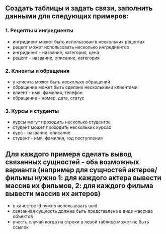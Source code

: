 ## Создать таблицы и задать связи, заполнить данными для следующих примеров:

### 1. Рецепты и ингредиенты
- ингридиент может быть использован в нескольких рецептах
- рецепт может использовать несколько ингредиентов
- ингридиент - название, категория, цена
- рецепт - название, описание, категория

### 2. Клиенты и обращения
- у клиента может быть несколько обращений
- обращение может быть сделано несколькими клиентами
- клиент - имя, фамилия, телефон
- обращение - номер, дата, статус

### 3. Курсы и студенты
- курсы могут проходить несколько студентов
- студент может проходить нескольких курсах
- курс - название, описание
- студент - имя, фамилия, год поступления

## Для каждого примера сделать вывод связанных сущностей - оба возможных варианта (например для сущностей актеров/фильмы нужно 1: для каждого актера вывести массив их фильмов, 2: для каждого фильма вывести массив их актеров)
- в качестве id нужно использовать uuid
- связанная сущность должна быть представлена в виде массива объектов
- учесть случай когда на строки в левой таблице может не быть ссылок
